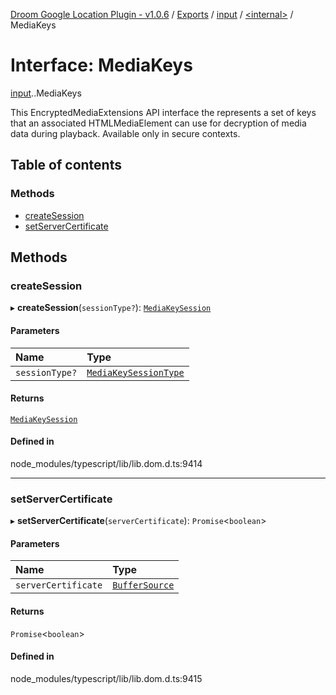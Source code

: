 [Droom Google Location Plugin - v1.0.6](../README.md) / [Exports](../modules.md) / [input](../modules/input.md) / [<internal\>](../modules/input._internal_.md) / MediaKeys

# Interface: MediaKeys

[input](../modules/input.md).[<internal>](../modules/input._internal_.md).MediaKeys

This EncryptedMediaExtensions API interface the represents a set of keys that an associated HTMLMediaElement can use for decryption of media data during playback.
Available only in secure contexts.

## Table of contents

### Methods

- [createSession](input._internal_.MediaKeys.md#createsession)
- [setServerCertificate](input._internal_.MediaKeys.md#setservercertificate)

## Methods

### createSession

▸ **createSession**(`sessionType?`): [`MediaKeySession`](../modules/input._internal_.md#mediakeysession)

#### Parameters

| Name | Type |
| :------ | :------ |
| `sessionType?` | [`MediaKeySessionType`](../modules/input._internal_.md#mediakeysessiontype) |

#### Returns

[`MediaKeySession`](../modules/input._internal_.md#mediakeysession)

#### Defined in

node_modules/typescript/lib/lib.dom.d.ts:9414

___

### setServerCertificate

▸ **setServerCertificate**(`serverCertificate`): `Promise`<`boolean`\>

#### Parameters

| Name | Type |
| :------ | :------ |
| `serverCertificate` | [`BufferSource`](../modules/input._internal_.md#buffersource) |

#### Returns

`Promise`<`boolean`\>

#### Defined in

node_modules/typescript/lib/lib.dom.d.ts:9415
